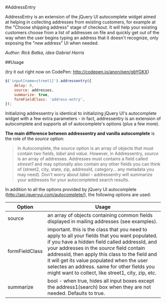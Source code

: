 #AddressEntry

AddressEntry is an extension of the jQuery UI autocomplete widget aimed at helping in collecting addresses from existing customers, for example at the "Choose shipping address" stage of checkout. It will help your existing customers choose from a list of addresses on file and quickly get out of the way when the user begins typing an address that it doesn't recognize, only exposing the "new address" UI when needed.

*Author: Rick Batka, idea Gabriel Harris*

##Usage

(try it out right now on CodePen: http://codepen.io/anon/pen/gbYGKX)

```js
$('input[name=street1]').addressentry({
    delay: 0,
    source: addresses,
    summarize: true,
    formFieldClass: 'address-entry',
});
```
Initializing addressentry is identical to initializing jQuery UI's autocomplete widget with a few extra parameters - in fact, addressentry is an extension of autocomplete and supports all of autocomplete's options (plus a few more). 

**The main difference between addressentry and vanilla autocomplete** is the role of the *source* option:
> In Autocomplete, the *source* option is an array of objects that must contain two fields, *label* and *value*.
> However, in Addressentry, *source* is an array of addresses. Addresses must contains a field called *streeet1* and may optionally also contain any other fields you can think of (street2, city, state, zip, addressId, category... any metadata you may need). Don't worry about *label* - addressentry will summarize your addresses for your autocompleted search results.

In addition to all the options provided by jQuery UI autocomplete (http://api.jqueryui.com/autocomplete/), the following options are used:

|Option|Usage|
|------|-----|
|source|an array of objects containing common fields displayed in mailing addresses (see examples).|
|formFieldClass|important. this is the class that you need to apply to all your fields that you want populated. if you have a hidden field called addressId, and your addresses in the *source* field contain addressId, then apply this class to the field and it will get its value populated when the user selectes an address. same for other fields you might want to collect, like street1, city, zip, etc.|
|summarize|bool - when true, hides all input boxes except the address1(search) box when they are not needed. Defaults to true.|
##
